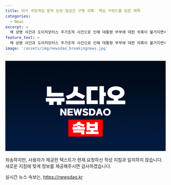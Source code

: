 ```yaml
---
title: 여사 국정개입 문자 논란·임성근 구명 의혹  핵심 키워드를 담은 제목
categories:
  - News
excerpt: >
  채 상병 사건과 도이치모터스 주가조작 사건으로 인해 대통령 부부에 대한 의혹이 불거지면서 야당과 여당 간 갈등이 심화되고 있다. 더불어민주당은 김 여사와 국민의힘 한동훈 전 비상대책위원장의 문자를 토대로 국정 개입 가능성을 제기하며 대통령 부부의 관련성을 주장하고, 국민의힘은 증인 출석과 관련하여 강력한 대응을 예고하고 있다. 이에 대통령실은 관련 의혹을 강력히 부인하며 무분별한 의혹 보도에 대해 우려를 나타냈다. 또한 국회 법제사법위원회는 김 여사와 모친의 증인 출석을 포함한 청문회를 개최할 예정이며, 이에 대해 여당은 헌법과 법률에 위배된다며 비판하고 있다.
feature_text: >
  채 상병 사건과 도이치모터스 주가조작 사건으로 인해 대통령 부부에 대한 의혹이 불거지면서 야당과 여당 간 갈등이 심화되고 있다. 더불어민주당은 김 여사와 국민의힘 한동훈 전 비상대책위원장의 문자를 토대로 국정 개입 가능성을 제기하며 대통령 부부의 관련성을 주장하고, 국민의힘은 증인 출석과 관련하여 강력한 대응을 예고하고 있다. 이에 대통령실은 관련 의혹을 강력히 부인하며 무분별한 의혹 보도에 대해 우려를 나타냈다. 또한 국회 법제사법위원회는 김 여사와 모친의 증인 출석을 포함한 청문회를 개최할 예정이며, 이에 대해 여당은 헌법과 법률에 위배된다며 비판하고 있다.
image: '/assets/img/newsdao_breakingnews.jpg'
---
```


<p><img src="/assets/img/newsdao_breakingnews.jpg" alt="bookingtag 속보" /></p>

<p>죄송하지만, 사용자가 제공한 텍스트가 현재 요청하신 작성 지침과 일치하지 않습니다. 새로운 지침에 맞게 정보를 제공해주시면 감사하겠습니다.</p>
실시간 뉴스 속보는, <a href="https://newsdao.kr" rel="dofollow">https://newsdao.kr</a>


